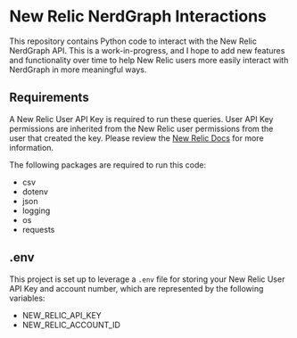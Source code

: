 # New Relic NerdGraph Interactions
This repository contains Python code to interact with the New Relic NerdGraph API. This is a work-in-progress, and I hope to add new features and functionality over time to help New Relic users more easily interact with NerdGraph in more meaningful ways.

## Requirements
A New Relic User API Key is required to run these queries. User API Key permissions are inherited from the New Relic user permissions from the user that created the key. Please review the [New Relic Docs](https://docs.newrelic.com/docs/apis/intro-apis/new-relic-api-keys/#user-key) for more information.

The following packages are required to run this code:
- csv
- dotenv
- json
- logging
- os
- requests

## .env
This project is set up to leverage a `.env` file for storing your New Relic User API Key and account number, which are represented by the following variables:
- NEW_RELIC_API_KEY
- NEW_RELIC_ACCOUNT_ID
